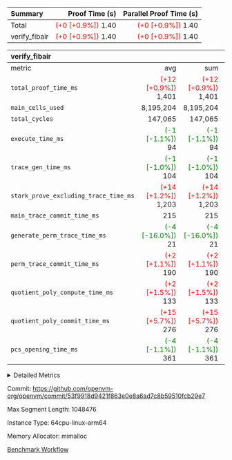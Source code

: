 | Summary | Proof Time (s) | Parallel Proof Time (s) |
|:---|---:|---:|
| Total | <span style='color: red'>(+0 [+0.9%])</span> 1.40 | <span style='color: red'>(+0 [+0.9%])</span> 1.40 |
| verify_fibair | <span style='color: red'>(+0 [+0.9%])</span> 1.40 | <span style='color: red'>(+0 [+0.9%])</span> 1.40 |


| verify_fibair |||||
|:---|---:|---:|---:|---:|
|metric|avg|sum|max|min|
| `total_proof_time_ms ` | <span style='color: red'>(+12 [+0.9%])</span> 1,401 | <span style='color: red'>(+12 [+0.9%])</span> 1,401 | <span style='color: red'>(+12 [+0.9%])</span> 1,401 | <span style='color: red'>(+12 [+0.9%])</span> 1,401 |
| `main_cells_used     ` |  8,195,204 |  8,195,204 |  8,195,204 |  8,195,204 |
| `total_cycles        ` |  147,065 |  147,065 |  147,065 |  147,065 |
| `execute_time_ms     ` | <span style='color: green'>(-1 [-1.1%])</span> 94 | <span style='color: green'>(-1 [-1.1%])</span> 94 | <span style='color: green'>(-1 [-1.1%])</span> 94 | <span style='color: green'>(-1 [-1.1%])</span> 94 |
| `trace_gen_time_ms   ` | <span style='color: green'>(-1 [-1.0%])</span> 104 | <span style='color: green'>(-1 [-1.0%])</span> 104 | <span style='color: green'>(-1 [-1.0%])</span> 104 | <span style='color: green'>(-1 [-1.0%])</span> 104 |
| `stark_prove_excluding_trace_time_ms` | <span style='color: red'>(+14 [+1.2%])</span> 1,203 | <span style='color: red'>(+14 [+1.2%])</span> 1,203 | <span style='color: red'>(+14 [+1.2%])</span> 1,203 | <span style='color: red'>(+14 [+1.2%])</span> 1,203 |
| `main_trace_commit_time_ms` |  215 |  215 |  215 |  215 |
| `generate_perm_trace_time_ms` | <span style='color: green'>(-4 [-16.0%])</span> 21 | <span style='color: green'>(-4 [-16.0%])</span> 21 | <span style='color: green'>(-4 [-16.0%])</span> 21 | <span style='color: green'>(-4 [-16.0%])</span> 21 |
| `perm_trace_commit_time_ms` | <span style='color: red'>(+2 [+1.1%])</span> 190 | <span style='color: red'>(+2 [+1.1%])</span> 190 | <span style='color: red'>(+2 [+1.1%])</span> 190 | <span style='color: red'>(+2 [+1.1%])</span> 190 |
| `quotient_poly_compute_time_ms` | <span style='color: red'>(+2 [+1.5%])</span> 133 | <span style='color: red'>(+2 [+1.5%])</span> 133 | <span style='color: red'>(+2 [+1.5%])</span> 133 | <span style='color: red'>(+2 [+1.5%])</span> 133 |
| `quotient_poly_commit_time_ms` | <span style='color: red'>(+15 [+5.7%])</span> 276 | <span style='color: red'>(+15 [+5.7%])</span> 276 | <span style='color: red'>(+15 [+5.7%])</span> 276 | <span style='color: red'>(+15 [+5.7%])</span> 276 |
| `pcs_opening_time_ms ` | <span style='color: green'>(-4 [-1.1%])</span> 361 | <span style='color: green'>(-4 [-1.1%])</span> 361 | <span style='color: green'>(-4 [-1.1%])</span> 361 | <span style='color: green'>(-4 [-1.1%])</span> 361 |



<details>
<summary>Detailed Metrics</summary>

|  | verify_program_compile_ms | total_cells | stark_prove_excluding_trace_time_ms | quotient_poly_compute_time_ms | quotient_poly_commit_time_ms | perm_trace_commit_time_ms | pcs_opening_time_ms | main_trace_commit_time_ms |
| --- | --- | --- | --- | --- | --- | --- | --- |
|  | 7 | 65,536 | 60 | 3 | 13 | 0 | 30 | 13 | 

| air_name | rows | quotient_deg | main_cols | interactions | constraints | cells |
| --- | --- | --- | --- | --- | --- | --- |
| AccessAdapterAir<2> |  | 4 |  | 5 | 11 |  | 
| AccessAdapterAir<4> |  | 4 |  | 5 | 11 |  | 
| AccessAdapterAir<8> |  | 4 |  | 5 | 11 |  | 
| FibonacciAir | 32,768 | 1 | 2 |  | 5 | 65,536 | 
| FriReducedOpeningAir |  | 4 |  | 39 | 60 |  | 
| JalRangeCheckAir |  | 4 |  | 9 | 11 |  | 
| NativePoseidon2Air<BabyBearParameters>, 1> |  | 4 |  | 136 | 533 |  | 
| PhantomAir |  | 4 |  | 3 | 4 |  | 
| ProgramAir |  | 1 |  | 1 | 4 |  | 
| VariableRangeCheckerAir |  | 1 |  | 1 | 4 |  | 
| VmAirWrapper<AluNativeAdapterAir, FieldArithmeticCoreAir> |  | 4 |  | 15 | 23 |  | 
| VmAirWrapper<BranchNativeAdapterAir, BranchEqualCoreAir<1> |  | 4 |  | 11 | 22 |  | 
| VmAirWrapper<NativeAdapterAir<2, 0>, PublicValuesCoreAir> |  | 4 |  | 11 | 22 |  | 
| VmAirWrapper<NativeLoadStoreAdapterAir<1>, NativeLoadStoreCoreAir<1> |  | 4 |  | 15 | 16 |  | 
| VmAirWrapper<NativeLoadStoreAdapterAir<4>, NativeLoadStoreCoreAir<4> |  | 4 |  | 15 | 16 |  | 
| VmAirWrapper<NativeVectorizedAdapterAir<4>, FieldExtensionCoreAir> |  | 4 |  | 15 | 23 |  | 
| VmConnectorAir |  | 4 |  | 5 | 9 |  | 
| VolatileBoundaryAir |  | 4 |  | 4 | 16 |  | 

| group | trace_gen_time_ms | total_proof_time_ms | total_cycles | total_cells | stark_prove_excluding_trace_time_ms | quotient_poly_compute_time_ms | quotient_poly_commit_time_ms | perm_trace_commit_time_ms | pcs_opening_time_ms | main_trace_commit_time_ms | main_cells_used | generate_perm_trace_time_ms | execute_time_ms |
| --- | --- | --- | --- | --- | --- | --- | --- | --- | --- | --- | --- | --- | --- |
| verify_fibair | 104 | 1,401 | 147,065 | 23,947,938 | 1,203 | 133 | 276 | 190 | 361 | 215 | 8,195,204 | 21 | 94 | 

| group | air_name | rows | prep_cols | perm_cols | main_cols | cells |
| --- | --- | --- | --- | --- | --- | --- |
| verify_fibair | AccessAdapterAir<2> | 32,768 |  | 12 | 11 | 753,664 | 
| verify_fibair | AccessAdapterAir<4> | 16,384 |  | 12 | 13 | 409,600 | 
| verify_fibair | AccessAdapterAir<8> | 128 |  | 12 | 17 | 3,712 | 
| verify_fibair | FriReducedOpeningAir | 1,024 |  | 44 | 27 | 72,704 | 
| verify_fibair | JalRangeCheckAir | 16,384 |  | 16 | 12 | 458,752 | 
| verify_fibair | NativePoseidon2Air<BabyBearParameters>, 1> | 16,384 |  | 160 | 399 | 9,158,656 | 
| verify_fibair | PhantomAir | 8,192 |  | 8 | 6 | 114,688 | 
| verify_fibair | ProgramAir | 8,192 |  | 8 | 10 | 147,456 | 
| verify_fibair | VariableRangeCheckerAir | 262,144 | 2 | 8 | 1 | 2,359,296 | 
| verify_fibair | VmAirWrapper<AluNativeAdapterAir, FieldArithmeticCoreAir> | 131,072 |  | 20 | 29 | 6,422,528 | 
| verify_fibair | VmAirWrapper<BranchNativeAdapterAir, BranchEqualCoreAir<1> | 16,384 |  | 16 | 23 | 638,976 | 
| verify_fibair | VmAirWrapper<NativeLoadStoreAdapterAir<1>, NativeLoadStoreCoreAir<1> | 32,768 |  | 24 | 21 | 1,474,560 | 
| verify_fibair | VmAirWrapper<NativeLoadStoreAdapterAir<4>, NativeLoadStoreCoreAir<4> | 16,384 |  | 24 | 27 | 835,584 | 
| verify_fibair | VmAirWrapper<NativeVectorizedAdapterAir<4>, FieldExtensionCoreAir> | 8,192 |  | 20 | 38 | 475,136 | 
| verify_fibair | VmConnectorAir | 2 | 1 | 12 | 5 | 34 | 
| verify_fibair | VolatileBoundaryAir | 32,768 |  | 8 | 11 | 622,592 | 

</details>


Commit: https://github.com/openvm-org/openvm/commit/53f9918d9421f863e0e8a6ad7c8b59510fcb29e7

Max Segment Length: 1048476

Instance Type: 64cpu-linux-arm64

Memory Allocator: mimalloc

[Benchmark Workflow](https://github.com/openvm-org/openvm/actions/runs/13800045397)
